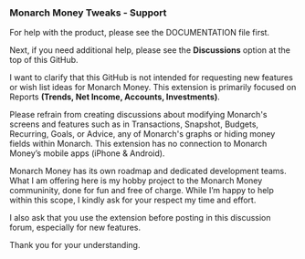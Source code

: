 ### Monarch Money Tweaks - Support

For help with the product, please see the DOCUMENTATION file first.   

Next, if you need additional help, please see the **Discussions** option at the top of this GitHub.

I want to clarify that this GitHub is not intended for requesting new features or wish list ideas for Monarch Money.  This extension is primarily focused on Reports **(Trends, Net Income, Accounts, Investments)**.

Please refrain from creating discussions about modifying Monarch's screens and features such as in Transactions, Snapshot, Budgets, Recurring, Goals, or Advice, any of Monarch's graphs or hiding money fields within Monarch. This extension has no connection to Monarch Money’s mobile apps (iPhone & Android).

Monarch Money has its own roadmap and dedicated development teams. What I am offering here is my hobby project to the Monarch Money communinity, done for fun and free of charge. While I’m happy to help within this scope, I kindly ask for your respect my time and effort. 

I also ask that you use the extension before posting in this discussion forum, especially for new features.

Thank you for your understanding.
